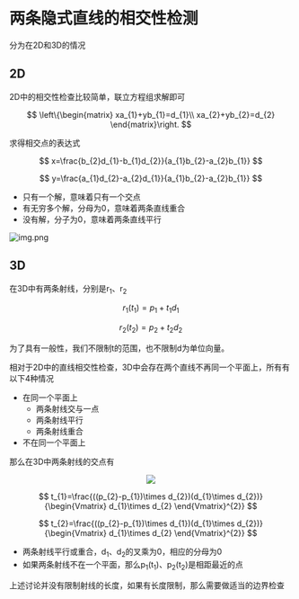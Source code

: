 # 两条隐式直线的相交性检测

分为在2D和3D的情况

## 2D

2D中的相交性检查比较简单，联立方程组求解即可

$$
\left\{\begin{matrix}
xa_{1}+yb_{1}=d_{1}\\
xa_{2}+yb_{2}=d_{2}
\end{matrix}\right.
$$

求得相交点的表达式

$$
x=\frac{b_{2}d_{1}-b_{1}d_{2}}{a_{1}b_{2}-a_{2}b_{1}}
$$

$$
y=\frac{a_{1}d_{2}-a_{2}d_{1}}{a_{1}b_{2}-a_{2}b_{1}}
$$

- 只有一个解，意味着只有一个交点
- 有无穷多个解，分母为0，意味着两条直线重合
- 没有解，分子为0，意味着两条直线平行

![img.png](/imgs/visual/3d-math/geometry-check-4.png)

## 3D

在3D中有两条射线，分别是r<sub>1</sub>、r<sub>2</sub>

$$
r_{1}(t_{1})=p_{1}+t_{1}d_{1}
$$

$$
r_{2}(t_{2})=p_{2}+t_{2}d_{2}
$$

为了具有一般性，我们不限制t的范围，也不限制d为单位向量。

相对于2D中的直线相交性检查，3D中会存在两个直线不再同一个平面上，所有有以下4种情况

- 在同一个平面上
  - 两条射线交与一点
  - 两条射线平行
  - 两条射线重合
- 不在同一个平面上

那么在3D中两条射线的交点有

<div style="display: flex;justify-content: center" >
<img src="/imgs/visual/3d-math/geometry-check-5.png">
</div>

$$
t_{1}=\frac{((p_{2}-p_{1})\times d_{2})(d_{1}\times d_{2})}{\begin{Vmatrix}
d_{1}\times d_{2}
\end{Vmatrix}^{2}}
$$

$$
t_{2}=\frac{((p_{2}-p_{1})\times d_{1})(d_{1}\times d_{2})}{\begin{Vmatrix}
d_{1}\times d_{2}
\end{Vmatrix}^{2}}
$$

- 两条射线平行或重合，d<sub>1</sub>、d<sub>2</sub>的叉乘为0，相应的分母为0
- 如果两条射线不在一个平面，那么p<sub>1</sub>(t<sub>1</sub>)、p<sub>2</sub>(t<sub>2</sub>)是相距最近的点

上述讨论并没有限制射线的长度，如果有长度限制，那么需要做适当的边界检查
